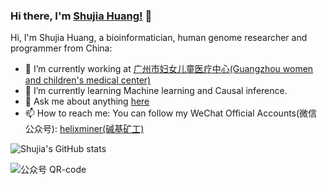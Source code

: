 ### Hi there, I'm [Shujia Huang!](https://www.zhihu.com/people/yellowtree) 👋

<!--
**ShujiaHuang/ShujiaHuang** is a ✨ _special_ ✨ repository because its `README.md` (this file) appears on your GitHub profile.

- 🔭 I’m currently working on ...
- 🌱 I’m currently learning ...
- 👯 I’m looking to collaborate on ...
- 🤔 I’m looking for help with ...
- 💬 Ask me about ...
- 📫 How to reach me: ...
- 😄 Pronouns: ...
- ⚡ Fun fact: ...
-->

Hi, I'm Shujia Huang, a bioinformatician, human genome researcher and programmer from China:

- 🔭 I’m currently working at [广州市妇女儿童医疗中心(Guangzhou women and children's medical center)](http://www.gzfezx.com/)
- 🌱 I’m currently learning Machine learning and Causal inference.
- 💬 Ask me about anything [here](https://github.com/ShujiaHuang/ShujiaHuang/issues)
- 📫 How to reach me: You can follow my WeChat Official Accounts(微信公众号): [helixminer(碱基矿工)](https://mp.weixin.qq.com/mp/profile_ext?action=home&__biz=MzAxOTUxOTM0Nw==&scene=123#wechat_redirect)

![Shujia's GitHub stats](https://github-readme-stats.vercel.app/api?username=ShujiaHuang&show_icons=true&theme=onedark)

![公众号 QR-code](https://static.fungenomics.com/images/2021/12/image-20211231224211910.png)
